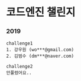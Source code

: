 # 코드엔진 챌린지
### 2019
```
challenge1
1. 강우원 (wo***@gmail.com)
2. 김범수 (dm***@naver.com)

challenge2
안풀렸어요..
```

